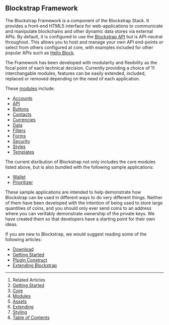 ## Blockstrap Framework

The Blockstrap Framework is a component of the Blockstrap Stack. It provides a front-end HTML5 interface for web-applications to communicate and manipulate blockchains and other dynamic data stores via external APIs. By default, it is configured to use the [Blockstrap API](../api/) but is API-neutral throughout. This allows you to host and manage your own API end-points or select from others configured at core, with examples included for other popular APIs such as [Hello Block](https://helloblock.io/).

The Framework has been developed with modularity and flexibility as the focal point of each technical decision. Currently providing a choice of 11 interchangable modules, features can be easily extended, included, replaced or removed depending on the need of each application.

These [modules](modules/) include:

* [Accounts](modules/accounts/)
* [API](modules/api/)
* [Buttons](modules/buttons/)
* [Contacts](modules/contacts/)
* [Currencies](modules/currencies/)
* [Data](modules/data/)
* [Filters](modules/filters/)
* [Forms](modules/forms/)
* [Security](modules/security/)
* [Styles](modules/styles/)
* [Templates](modules/templates/)

The current disribution of Blockstrap not only includes the core modules listed above, but is also bundled with the following sample applications:

* [Wallet](../applications/wallet/)
* [Prioritizer](../applications/prioritizer/)

These sample applications are intended to help demonstrate how Blockstrap can be used in different ways to do very different things. Neither of them have been developed with the intention of being used to store large quantities of coins, and you should only ever send coins to an address where you can verifably demonstrate ownership of the private keys. We have created them so that developers have a starting point for their own ideas.

If you are new to Blockstrap, we would suggest reading some of the following articles:

* [Download](started/download/)
* [Getting Started](started/)
* [Plugin Construct](core/construct/)
* [Extending Blockstrap](extending/)

---

1. Related Articles
2. [Getting Started](started/)
3. [Core](core/)
4. [Modules](modules/)
5. [Assets](assets/)
6. [Extending](extending/)
7. [Styling](styling/)
8. [Table of Contents](../)
